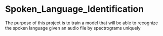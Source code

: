 # Spoken_Language_Identification
The purpose of this project is to train a model that will be able to recognize the spoken language given an audio file by spectrograms uniquely
